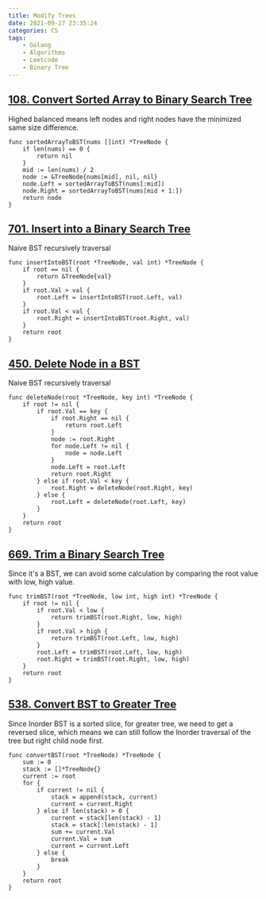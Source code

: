 ```yaml
---
title: Modify Trees
date: 2021-09-27 23:35:24
categories: CS
tags:
    - Golang
    - Algorithms
    - Leetcode
    - Binary Tree
---
```


## [108. Convert Sorted Array to Binary Search Tree](https://leetcode.com/problems/convert-sorted-array-to-Binary-search-tree/)

Highed balanced means left nodes and right nodes have the minimized same size difference.

```golang
func sortedArrayToBST(nums []int) *TreeNode {
    if len(nums) == 0 {
        return nil
    }
    mid := len(nums) / 2
    node := &TreeNode{nums[mid], nil, nil}
    node.Left = sortedArrayToBST(nums[:mid])
    node.Right = sortedArrayToBST(nums[mid + 1:])
    return node
}
```

## [701. Insert into a Binary Search Tree](https://leetcode.com/problems/insert-into-a-binary-search-tree/)

Naive BST recursively traversal
```golang
func insertIntoBST(root *TreeNode, val int) *TreeNode {
    if root == nil {
        return &TreeNode{val}
    }
    if root.Val > val {
        root.Left = insertIntoBST(root.Left, val)
    }
    if root.Val < val {
        root.Right = insertIntoBST(root.Right, val)
    }
    return root
}
```

## [450. Delete Node in a BST](https://leetcode.com/problems/delete-node-in-a-bst/)

Naive BST recursively traversal
```golang
func deleteNode(root *TreeNode, key int) *TreeNode {
    if root != nil {
        if root.Val == key {
            if root.Right == nil {
                return root.Left
            }
            node := root.Right
            for node.Left != nil {
                node = node.Left
            }
            node.Left = root.Left
            return root.Right
        } else if root.Val < key {
            root.Right = deleteNode(root.Right, key)
        } else {
            root.Left = deleteNode(root.Left, key)
        }
    }
    return root
}
```

## [669. Trim a Binary Search Tree](https://leetcode.com/problems/trim-a-binary-search-tree/)

Since it's a BST, we can avoid some calculation by comparing the root value with low, high value.

```golang
func trimBST(root *TreeNode, low int, high int) *TreeNode {
    if root != nil {
        if root.Val < low {
            return trimBST(root.Right, low, high)
        }
        if root.Val > high {
            return trimBST(root.Left, low, high)
        }
        root.Left = trimBST(root.Left, low, high)
        root.Right = trimBST(root.Right, low, high)
    }
    return root
}
```

## [538. Convert BST to Greater Tree](https://leetcode.com/problems/convert-bst-to-greater-tree/)

Since Inorder BST is a sorted slice, for greater tree, we need to get a reversed slice, which means we can still follow the Inorder traversal of the tree but right child node first.

```golang
func convertBST(root *TreeNode) *TreeNode {
    sum := 0
    stack := []*TreeNode{}
    current := root
    for {
        if current != nil {
            stack = append(stack, current)
            current = current.Right
        } else if len(stack) > 0 {
            current = stack[len(stack) - 1]
            stack = stack[:len(stack) - 1]
            sum += current.Val
            current.Val = sum
            current = current.Left
        } else {
            break
        }
    }
    return root
}
```
